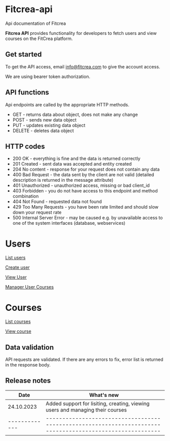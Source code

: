 # Fitcrea-api
Api documentation of Fitcrea

<strong>Fitcrea API</strong> provides functionality for developers to fetch users and view courses on the FitCrea platform.

## Get started

To get the API access, email info@fitcrea.com to give the account access.

We are using bearer token authorization.

## API functions

Api endpoints are called by the appropriate HTTP methods.

* GET - returns data about object, does not make any change
* POST - sends new data object
* PUT - updates existing data object
* DELETE - deletes data object

## HTTP codes

* 200 OK - everything is fine and the data is returned correctly
* 201 Created - sent data was accepted and entity created
* 204 No content - response for your request does not contain any data
* 400 Bad Request - the data sent by the client are not valid (detailed description is returned in the message attribute)
* 401 Unauthorized - unauthorized access, missing or bad client_id
* 403 Forbidden - you do not have access to this endpoint and method combination
* 404 Not Found - requested data not found
* 429 Too Many Requests - you have been rate limited and should slow down your request rate
* 500 Internal Server Error - may be caused e.g. by unavailable access to one of the system interfaces (database, webservices)

# Users

[List users](/docs/list_users.md)

[Create user](/docs/create_user.md)

[View User](/docs/view_user.md)

[Manager User Courses](/docs/manage_user_courses.md)

# Courses

[List courses](/docs/list_courses.md)

[View course](/docs/view_course.md)


## Data validation

API requests are validated. If there are any errors to fix, error list is returned in the response body.


## Release notes

| Date        |    What's new                                                                                           |
|-------------|---------------------------------------------------------------------------------------------------------|
| 24.10.2023  |    Added support for lisiting, creating, viewing users and managing their courses                       |
|-------------|---------------------------------------------------------------------------------------------------------|
